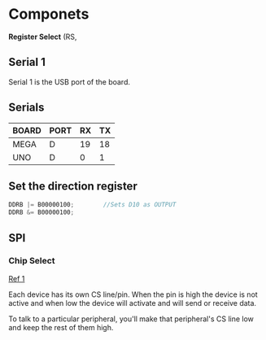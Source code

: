 
# Componets #

**Register Select** (RS, 


## Serial 1 ##

Serial 1 is the USB port of the board.


## Serials ##

| BOARD | PORT | RX | TX |
| -- | -- | -- | -- |
| MEGA | D | 19 | 18 |
| UNO | D | 0 | 1 |


## Set the direction register ##

```c
DDRB |= B00000100;        //Sets D10 as OUTPUT
DDRB &= B00000100;
```

## SPI ##

### Chip Select ###
[Ref 1](https://learn.sparkfun.com/tutorials/serial-peripheral-interface-spi/chip-select-cs)

Each device has its own CS line/pin. When the pin is high the device is not active and when low the device will activate and will send or receive data.

To talk to a particular peripheral, you'll make that peripheral's CS line low and keep the rest of them high.

